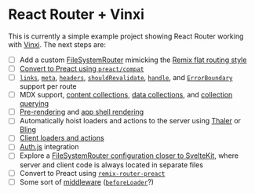 # React Router + Vinxi

This is currently a simple example project showing React Router working with [Vinxi](https://github.com/nksaraf/vinxi). The next steps are:

* [ ] Add a custom [FileSystemRouter](https://github.com/nksaraf/vinxi/blob/main/examples/react/spa/tanstack-router-app/app.js#L10-L31) mimicking the [Remix flat routing style](https://remix.run/docs/en/main/file-conventions/route-files-v2)
* [ ] [Convert to Preact using `preact/compat`](https://github.com/jacob-ebey/remix-preact)
* [ ] [`links`](https://remix.run/docs/en/1.19.1/route/links), [`meta`](https://remix.run/docs/en/1.19.1/route/meta-v2), [`headers`](https://remix.run/docs/en/1.19.1/route/headers), [`shouldRevalidate`](https://remix.run/docs/en/1.19.1/route/should-revalidate), [`handle`](https://remix.run/docs/en/1.19.1/route/handle), and [`ErrorBoundary`](https://remix.run/docs/en/1.19.1/route/error-boundary-v2) support per route
* [ ] MDX support, [content collections](https://docs.astro.build/en/guides/content-collections), [data collections](https://astro.build/blog/astro-250/#data-collections-and-references), and [collection querying](https://github.com/withastro/roadmap/discussions/574)
* [ ] [Pre-rendering](https://github.com/remix-run/remix/discussions/2853) and [app shell rendering](https://angular.io/guide/app-shell)
* [ ] Automatically hoist loaders and actions to the server using [Thaler](https://github.com/lxsmnsyc/thaler) or [Bling](https://github.com/tanstack/bling)
* [ ] [Client loaders and actions](https://github.com/remix-run/remix/discussions/4950)
* [ ] [Auth.js](https://authjs.dev/) integration
* [ ] Explore a [FileSystemRouter configuration closer to SvelteKit](https://kit.svelte.dev/docs/routing#page-page-server-js), where server and client code is always located in separate files
* [ ] Convert to Preact using [`remix-router-preact`](https://github.com/brophdawg11/remix-routers/tree/preact/packages/preact)
* [ ] Some sort of [middleware](https://qwik.builder.io/docs/middleware/) ([`beforeLoader`](https://github.com/remix-run/react-router/discussions/9564)?)
